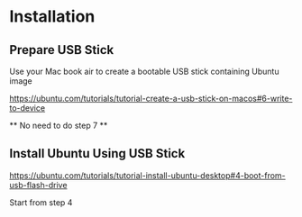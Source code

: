 # Installation

## Prepare USB Stick

Use your Mac book air to create a bootable USB stick containing Ubuntu image

https://ubuntu.com/tutorials/tutorial-create-a-usb-stick-on-macos#6-write-to-device

** No need to do step 7 **

## Install Ubuntu Using USB Stick

https://ubuntu.com/tutorials/tutorial-install-ubuntu-desktop#4-boot-from-usb-flash-drive

Start from step 4
